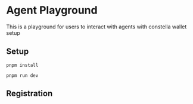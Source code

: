 # Agent Playground

This is a playground for users to interact with agents with constella wallet setup

## Setup

`pnpm install`

`pnpm run dev`

## Registration

